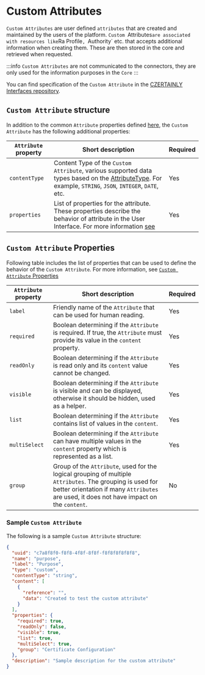 # Custom Attributes

`Custom Attributes` are user defined `attributes` that are created and maintained by the users of the platform. `Custom `Attributes` are associated with resources like `Ra Profile`, `Authority` etc. that accepts additional information when creating them. These are then stored in the core and retrieved when requested.

:::info
`Custom Attributes` are not communicated to the connectors, they are only used for the information purposes in the `Core`
:::


You can find specification of the `Custom Attribute` in the [CZERTAINLY Interfaces repository](https://github.com/3KeyCompany/CZERTAINLY-Interfaces/blob/develop/src/main/java/com/czertainly/api/model/common/attribute/v2/CustomAttribute.java).

## `Custom Attribute` structure

In addition to the common `Attribute` properties defined [here](10-overview#attributedefinition), the `Custom Attribute` has the following additional properties:

| `Attribute` property | Short description                                                                                                                                                                                                                                                                                                       | Required                                      |
| -------------------- | ----------------------------------------------------------------------------------------------------------------------------------------------------------------------------------------------------------------------------------------------------------------------------------------------------------------------- | --------------------------------------------- |
| `contentType`        | Content Type of the `Custom Attribute`, various supported data types based on the [AttributeType](https://github.com/3KeyCompany/CZERTAINLY-Interfaces/blob/develop/src/main/java/com/czertainly/api/model/common/attribute/v2/content/AttributeContentType.java). For example, `STRING`, `JSON`, `INTEGER`, `DATE`, etc. | <span class="badge badge--success">Yes</span> |
| `properties`         | List of properties for the attribute. These properties describe the behavior of attribute in the User Interface. For more information [see](#custom-attribute-properties)                                                                                                                                                 | <span class="badge badge--success">Yes</span> |

## `Custom Attribute` Properties

Following table includes the list of properties that can be used to define the behavior of the `Custom Attribute`. For more information, see [`Custom Attribute` Properties](https://github.com/3KeyCompany/CZERTAINLY-Interfaces/blob/develop/src/main/java/com/czertainly/api/model/common/attribute/v2/properties/CustomAttributeProperties.java)

| `Attribute` property | Short description                                                                                                                                                                                      | Required                                      |
| -------------------- | ------------------------------------------------------------------------------------------------------------------------------------------------------------------------------------------------------ | --------------------------------------------- |
| `label`              | Friendly name of the `Attribute` that can be used for human reading.                                                                                                                                   | <span class="badge badge--success">Yes</span> |
| `required`           | Boolean determining if the `Attribute` is required. If true, the `Attribute` must provide its value in the `content` property.                                                                         | <span class="badge badge--success">Yes</span> |
| `readOnly`           | Boolean determining if the `Attribute` is read only and its `content` value cannot be changed.                                                                                                         | <span class="badge badge--success">Yes</span> |
| `visible`            | Boolean determining if the `Attribute` is visible and can be displayed, otherwise it should be hidden, used as a helper.                                                                               | <span class="badge badge--success">Yes</span> |
| `list`               | Boolean determining if the `Attribute` contains list of values in the `content`.                                                                                                                       | <span class="badge badge--success">Yes</span> |
| `multiSelect`        | Boolean determining if the `Attribute` can have multiple values in the `content` property which is represented as a list.                                                                              | <span class="badge badge--success">Yes</span> |
| `group`              | Group of the `Attribute`, used for the logical grouping of multiple `Attributes`. The grouping is used for better orientation if many `Attributes` are used, it does not have impact on the `content`. | <span class="badge badge--danger">No</span>   |

### Sample `Custom Attribute`

The following is a sample `Custom Attribute` structure:

```json
{
  "uuid": "c7a8f8f0-f8f8-4f8f-8f8f-f8f8f8f8f8f8",
  "name": "purpose",
  "label": "Purpose",
  "type": "custom",
  "contentType": "string",
  "content": [
    {
      "reference": "",
      "data": "Created to test the custom attribute"
    }
  ],
  "properties": {
    "required": true,
    "readOnly": false,
    "visible": true,
    "list": true,
    "multiSelect": true,
    "group": "Certificate Configuration"
  },
  "description": "Sample description for the custom attribute"
}
```